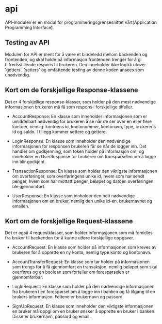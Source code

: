 # api
API-modulen er en modul for programmeringsgrensesnittet vårt(Application Programming Interface).

## Testing av API
Modulen for API er ment for å være et bindeledd mellom backenden og frontenden, og skal holde på informasjon frontenden trenger for å gi tilfredsstillende respons til brukeren. Den inneholder ikke logikk utover 'getters', 'setters' og omfattende testing av denne koden ansees som unødvendig.

## Kort om de forskjellige Response-klassene
Det er 4 forskjellige response-klasser, som holder på den mest nødvendige informasjonen brukeren må få som respons i forskjellige tilfeller.

* AccountResponse: En klasse som inneholder informasjonen som er umiddelbart nødvendig for brukeren å se når de ser over en eller flere kontoer, nemlig: kontoens id, kontonummer, kontonavn, type, brukerens id og saldo. I tillegg kommer settere og gettere.

* LogInResponse: En klasse som inneholder den nødvendige informasjonen for responsen brukeren får se når de logger inn. Det handler om godkjenning, som token holder på informasjon om, og inneholder en UserResponse for brukeren om forespørselen om å logge inn blir godkjent.

* TransactionResponse: En klasse som holder den viktigste informasjonen om overføringer, som overføringens unike id, hvem som har sendt penger, hvem som har mottatt penger, beløpet og datoen overføringen ble gjennomført.

* UserResponse: En klasse som innholder den helt nødvendige informasjonen om en bruker, nemlig den unike id-en, brukernavnet og emailen.

## Kort om de forskjellige Request-klassene
Det er også 4 requestklasser, som holder informasjonen som må fomidles fra bruker til backenden for å kunne utføre forskjellige oppgaver.

* AccountRequest: En klasse som holder på informasjonen som kreves av brukeren for å opprette en ny konto, nemlig type konto og kontonavn. 

* AccountTransferRequest: En klasse som tar holder på informasjonen som trengs for å få gjennomført en transaksjon, nemlig beløpet som skal overføres og en boolean som forteller om forespørselen er gjennomførbar.

* LogInRequest: En klasse som holder på den nødvendige informasjonen fra brukeren i en forespørsel om å logge inn i banken og få tilgang til en brukers informasjon. Feltene er brukernavn og passord.

* SignUpRequest: En klasse som inneholder den viktigste informasjonen en bruker må oppgi om en bruker ønsker å opprette en bruker i banken. Disse er brukernavn, passord og email.